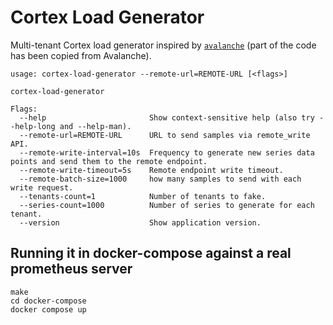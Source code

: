 # Cortex Load Generator

Multi-tenant Cortex load generator inspired by [`avalanche`](https://github.com/open-fresh/avalanche) (part of the code has been copied from Avalanche).

```
usage: cortex-load-generator --remote-url=REMOTE-URL [<flags>]

cortex-load-generator

Flags:
  --help                       Show context-sensitive help (also try --help-long and --help-man).
  --remote-url=REMOTE-URL      URL to send samples via remote_write API.
  --remote-write-interval=10s  Frequency to generate new series data points and send them to the remote endpoint.
  --remote-write-timeout=5s    Remote endpoint write timeout.
  --remote-batch-size=1000     how many samples to send with each write request.
  --tenants-count=1            Number of tenants to fake.
  --series-count=1000          Number of series to generate for each tenant.
  --version                    Show application version.
```

## Running it in docker-compose against a real prometheus server

```
make
cd docker-compose
docker compose up
```

